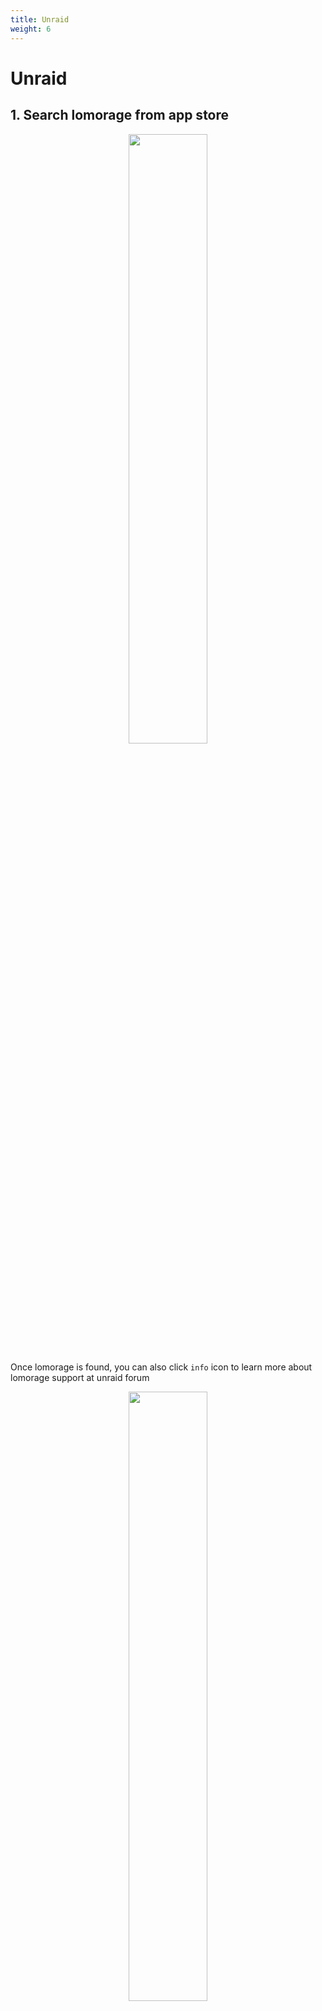 ```yaml
---
title: Unraid
weight: 6
---
```


# Unraid

## 1. Search lomorage from app store

<p align="center">
  <img width="50%" src="/img/installation/unraid1.png">
</p>

Once lomorage is found, you can also click `info` icon to learn more about lomorage support at unraid forum

<p align="center">
  <img width="50%" src="/img/installation/unraid2.png">
</p>

## 2. Click install. You are done!

<p align="center">
  <img width="50%" src="/img/installation/unraid3.png">
</p>

## Unraid template customization
Below is the explanation on template configuration.

<p align="center">
  <img width="50%" src="/img/installation/unraid4.png">
</p>

- Network: Default value is `host` mode because mobile client uses MDNS to auto-discover server listen address and port. It can be changed to `bridge` mode if user wants to configure these information from mobile client by yourselves.
- ExtraParams: Default value is `99:100`. This parameter need combined together with `User` mount configuration. It is to make sure uploaded photos/videos have right user/group permission, and can be browsed via unraid share feature. 99 is user ID of `nobody`, and 100 is group ID of `nobody`. User can customize it based on his own user configuration.
- PostArgs: Default value is `192.168.1.28 8000 8001`. `192.168.1.28` is unraid IP, `8000` is lomorage API backend listening port, and `8001` is lomorage web portal listening port.
- Config
  * MediaDir: This is uploaded media storage directory. Default value is `/mnt/user/`
  * AppDir: This directory stores configuration file, database file, log files, etc, used by lomorage api server. Default value is `/mnt/user/appdata`
  * User: This mount file is to ensure lomo backend API server uses the same user ID and group ID as host unraid OS. Lomorage will never read the confidential data inside the file
